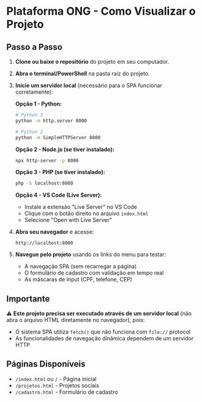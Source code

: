 # Plataforma ONG - Como Visualizar o Projeto

## Passo a Passo

1. **Clone ou baixe o repositório** do projeto em seu computador.

2. **Abra o terminal/PowerShell** na pasta raiz do projeto.

3. **Inicie um servidor local** (necessário para o SPA funcionar corretamente):

   **Opção 1 - Python:**
   ```bash
   # Python 3
   python -m http.server 8000
   
   # Python 2
   python -m SimpleHTTPServer 8000
   ```

   **Opção 2 - Node.js (se tiver instalado):**
   ```bash
   npx http-server -p 8000
   ```

   **Opção 3 - PHP (se tiver instalado):**
   ```bash
   php -S localhost:8000
   ```

   **Opção 4 - VS Code (Live Server):**
   - Instale a extensão "Live Server" no VS Code
   - Clique com o botão direito no arquivo `index.html`
   - Selecione "Open with Live Server"

4. **Abra seu navegador** e acesse:
   ```
   http://localhost:8000
   ```

5. **Navegue pelo projeto** usando os links do menu para testar:
   - A navegação SPA (sem recarregar a página)
   - O formulário de cadastro com validação em tempo real
   - As máscaras de input (CPF, telefone, CEP)

## Importante

⚠️ **Este projeto precisa ser executado através de um servidor local** (não abra o arquivo HTML diretamente no navegador), pois:
- O sistema SPA utiliza `fetch()` que não funciona com `file://` protocol
- As funcionalidades de navegação dinâmica dependem de um servidor HTTP

## Páginas Disponíveis

- `/index.html` ou `/` - Página inicial
- `/projetos.html` - Projetos sociais
- `/cadastro.html` - Formulário de cadastro